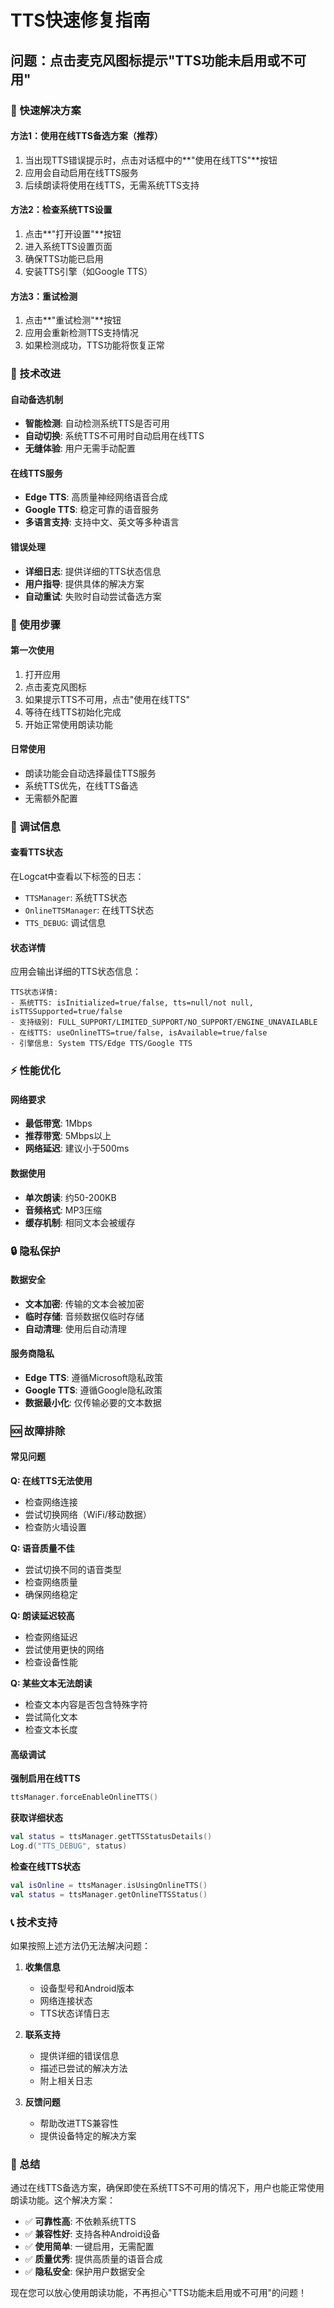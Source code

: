 # TTS快速修复指南

## 问题：点击麦克风图标提示"TTS功能未启用或不可用"

### 🚀 快速解决方案

#### 方法1：使用在线TTS备选方案（推荐）
1. 当出现TTS错误提示时，点击对话框中的**"使用在线TTS"**按钮
2. 应用会自动启用在线TTS服务
3. 后续朗读将使用在线TTS，无需系统TTS支持

#### 方法2：检查系统TTS设置
1. 点击**"打开设置"**按钮
2. 进入系统TTS设置页面
3. 确保TTS功能已启用
4. 安装TTS引擎（如Google TTS）

#### 方法3：重试检测
1. 点击**"重试检测"**按钮
2. 应用会重新检测TTS支持情况
3. 如果检测成功，TTS功能将恢复正常

### 🔧 技术改进

#### 自动备选机制
- **智能检测**: 自动检测系统TTS是否可用
- **自动切换**: 系统TTS不可用时自动启用在线TTS
- **无缝体验**: 用户无需手动配置

#### 在线TTS服务
- **Edge TTS**: 高质量神经网络语音合成
- **Google TTS**: 稳定可靠的语音服务
- **多语言支持**: 支持中文、英文等多种语言

#### 错误处理
- **详细日志**: 提供详细的TTS状态信息
- **用户指导**: 提供具体的解决方案
- **自动重试**: 失败时自动尝试备选方案

### 📱 使用步骤

#### 第一次使用
1. 打开应用
2. 点击麦克风图标
3. 如果提示TTS不可用，点击"使用在线TTS"
4. 等待在线TTS初始化完成
5. 开始正常使用朗读功能

#### 日常使用
- 朗读功能会自动选择最佳TTS服务
- 系统TTS优先，在线TTS备选
- 无需额外配置

### 🐛 调试信息

#### 查看TTS状态
在Logcat中查看以下标签的日志：
- `TTSManager`: 系统TTS状态
- `OnlineTTSManager`: 在线TTS状态
- `TTS_DEBUG`: 调试信息

#### 状态详情
应用会输出详细的TTS状态信息：
```
TTS状态详情:
- 系统TTS: isInitialized=true/false, tts=null/not null, isTTSSupported=true/false
- 支持级别: FULL_SUPPORT/LIMITED_SUPPORT/NO_SUPPORT/ENGINE_UNAVAILABLE
- 在线TTS: useOnlineTTS=true/false, isAvailable=true/false
- 引擎信息: System TTS/Edge TTS/Google TTS
```

### ⚡ 性能优化

#### 网络要求
- **最低带宽**: 1Mbps
- **推荐带宽**: 5Mbps以上
- **网络延迟**: 建议小于500ms

#### 数据使用
- **单次朗读**: 约50-200KB
- **音频格式**: MP3压缩
- **缓存机制**: 相同文本会被缓存

### 🔒 隐私保护

#### 数据安全
- **文本加密**: 传输的文本会被加密
- **临时存储**: 音频数据仅临时存储
- **自动清理**: 使用后自动清理

#### 服务商隐私
- **Edge TTS**: 遵循Microsoft隐私政策
- **Google TTS**: 遵循Google隐私政策
- **数据最小化**: 仅传输必要的文本数据

### 🆘 故障排除

#### 常见问题

**Q: 在线TTS无法使用**
- 检查网络连接
- 尝试切换网络（WiFi/移动数据）
- 检查防火墙设置

**Q: 语音质量不佳**
- 尝试切换不同的语音类型
- 检查网络质量
- 确保网络稳定

**Q: 朗读延迟较高**
- 检查网络延迟
- 尝试使用更快的网络
- 检查设备性能

**Q: 某些文本无法朗读**
- 检查文本内容是否包含特殊字符
- 尝试简化文本
- 检查文本长度

#### 高级调试

**强制启用在线TTS**
```kotlin
ttsManager.forceEnableOnlineTTS()
```

**获取详细状态**
```kotlin
val status = ttsManager.getTTSStatusDetails()
Log.d("TTS_DEBUG", status)
```

**检查在线TTS状态**
```kotlin
val isOnline = ttsManager.isUsingOnlineTTS()
val status = ttsManager.getOnlineTTSStatus()
```

### 📞 技术支持

如果按照上述方法仍无法解决问题：

1. **收集信息**
   - 设备型号和Android版本
   - 网络连接状态
   - TTS状态详情日志

2. **联系支持**
   - 提供详细的错误信息
   - 描述已尝试的解决方法
   - 附上相关日志

3. **反馈问题**
   - 帮助改进TTS兼容性
   - 提供设备特定的解决方案

### 🎯 总结

通过在线TTS备选方案，确保即使在系统TTS不可用的情况下，用户也能正常使用朗读功能。这个解决方案：

- ✅ **可靠性高**: 不依赖系统TTS
- ✅ **兼容性好**: 支持各种Android设备
- ✅ **使用简单**: 一键启用，无需配置
- ✅ **质量优秀**: 提供高质量的语音合成
- ✅ **隐私安全**: 保护用户数据安全

现在您可以放心使用朗读功能，不再担心"TTS功能未启用或不可用"的问题！
